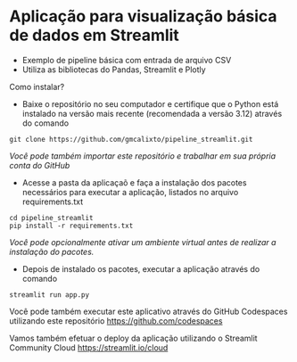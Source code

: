 # Aplicação para visualização básica de dados em Streamlit

- Exemplo de pipeline básica com entrada de arquivo CSV
- Utiliza as bibliotecas do Pandas, Streamlit e Plotly

Como instalar?

- Baixe o repositório no seu computador e certifique que o Python está instalado na versão mais recente (recomendada a versão 3.12) através do comando

`git clone https://github.com/gmcalixto/pipeline_streamlit.git`


<em>Você pode também importar este repositório e trabalhar em sua própria conta do GitHub</em>

- Acesse a pasta da aplicaçaõ e faça a instalação dos pacotes necessários para executar a aplicação, listados no arquivo requirements.txt

`cd pipeline_streamlit` <br>
`pip install -r requirements.txt`

<em>Você pode opcionalmente ativar um ambiente virtual antes de realizar a instalação do pacotes.</em>

- Depois de instalado os pacotes, executar a aplicação através do comando

`streamlit run app.py`

Você pode também executar este aplicativo através do GitHub Codespaces utilizando este repositório
https://github.com/codespaces

Vamos também efetuar o deploy da aplicação utilizando o Streamlit Community Cloud
https://streamlit.io/cloud
